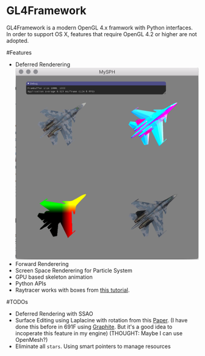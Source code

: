 # GL4Framework

GL4Framework is a modern OpenGL 4.x framwork with Python interfaces. In order to support OS X, features that require OpenGL 4.2 or higher are not adopted. 

#Features
* Deferred Renderering
![img](https://raw.githubusercontent.com/v3c70r/GL4Framework/master/screenshots/deferredRendering.png)
* Forward Renderering
* Screen Space Renderering for Particle System
* GPU based skeleton animation
* Python APIs 
* Raytracer works with boxes from [this tutorial](https://github.com/LWJGL/lwjgl3-wiki/wiki/2.6.1.-Ray-tracing-with-OpenGL-Compute-Shaders-%28Part-I%29). 

#TODOs
* Deferred Rendering with SSAO
* Surface Editing using Laplacine with rotation from this [Paper](http://igl.ethz.ch/projects/Laplacian-mesh-processing/Laplacian-mesh-editing/laplacian-mesh-editing.pdf). (I have done this before in 691F using [Graphite](http://alice.loria.fr/index.php?option=com_content&view=article&id=22). But it's a good idea to incoperate this feature in my engine) (THOUGHT: Maybe I can use OpenMesh?)
* Eliminate all `stars`. Using smart pointers to manage resources







